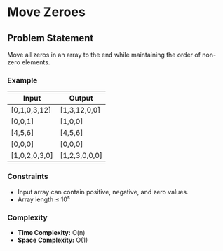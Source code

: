 # Move Zeroes

## Problem Statement
Move all zeros in an array to the end while maintaining the order of non-zero elements.

### Example
| Input | Output |
|-------|---------|
| [0,1,0,3,12] | [1,3,12,0,0] |
| [0,0,1] | [1,0,0] |
| [4,5,6] | [4,5,6] |
| [0,0,0] | [0,0,0] |
| [1,0,2,0,3,0] | [1,2,3,0,0,0] |

### Constraints
- Input array can contain positive, negative, and zero values.
- Array length ≤ 10⁵

### Complexity
- **Time Complexity:** O(n)
- **Space Complexity:** O(1)
